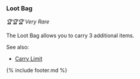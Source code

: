 ### Loot Bag

_🏆🏆🏆 Very Rare_ 

The Loot Bag allows you to carry 3 additional items.

See also:
 - [Carry Limit](../carry_limit.md)

{% include footer.md %}
